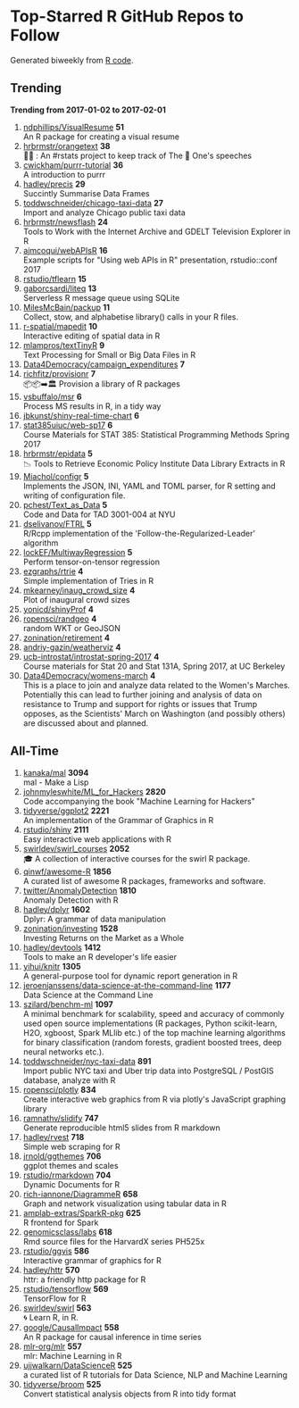# Top-Starred R GitHub Repos to Follow

Generated biweekly from [R code](https://github.com/qinwf/awesome-R/blob/master/trending_repo.R).

## Trending

**Trending from 2017-01-02 to 2017-02-01**

1. [ndphillips/VisualResume](https://github.com/ndphillips/VisualResume) **51**<br/>An R package for creating a visual resume
1. [hrbrmstr/orangetext](https://github.com/hrbrmstr/orangetext) **38**<br/>🍊📄 : An #rstats project to keep track of The 🍊 One's speeches 
1. [cwickham/purrr-tutorial](https://github.com/cwickham/purrr-tutorial) **36**<br/>A introduction to purrr
1. [hadley/precis](https://github.com/hadley/precis) **29**<br/>Succintly Summarise Data Frames
1. [toddwschneider/chicago-taxi-data](https://github.com/toddwschneider/chicago-taxi-data) **27**<br/>Import and analyze Chicago public taxi data
1. [hrbrmstr/newsflash](https://github.com/hrbrmstr/newsflash) **24**<br/>Tools to Work with the Internet Archive and GDELT Television Explorer in R
1. [ajmcoqui/webAPIsR](https://github.com/ajmcoqui/webAPIsR) **16**<br/>Example scripts for "Using web APIs in R" presentation, rstudio::conf 2017
1. [rstudio/tflearn](https://github.com/rstudio/tflearn) **15**<br/>
1. [gaborcsardi/liteq](https://github.com/gaborcsardi/liteq) **13**<br/>Serverless R message queue using SQLite
1. [MilesMcBain/packup](https://github.com/MilesMcBain/packup) **11**<br/>Collect, stow, and alphabetise library() calls in your R files.
1. [r-spatial/mapedit](https://github.com/r-spatial/mapedit) **10**<br/>Interactive editing of spatial data in R
1. [mlampros/textTinyR](https://github.com/mlampros/textTinyR) **9**<br/>Text Processing for Small or Big Data Files in R
1. [Data4Democracy/campaign_expenditures](https://github.com/Data4Democracy/campaign_expenditures) **7**<br/>
1. [richfitz/provisionr](https://github.com/richfitz/provisionr) **7**<br/>:package::package::arrow_right::classical_building: Provision a library of R packages
1. [vsbuffalo/msr](https://github.com/vsbuffalo/msr) **6**<br/>Process MS results in R, in a tidy way
1. [jbkunst/shiny-real-time-chart](https://github.com/jbkunst/shiny-real-time-chart) **6**<br/>
1. [stat385uiuc/web-sp17](https://github.com/stat385uiuc/web-sp17) **6**<br/>Course Materials for STAT 385: Statistical Programming Methods Spring 2017
1. [hrbrmstr/epidata](https://github.com/hrbrmstr/epidata) **5**<br/>:chart_with_downwards_trend: Tools to Retrieve Economic Policy Institute Data Library Extracts in R
1. [Miachol/configr](https://github.com/Miachol/configr) **5**<br/>Implements the JSON, INI, YAML and TOML parser,  for R setting and writing of configuration file.
1. [pchest/Text_as_Data](https://github.com/pchest/Text_as_Data) **5**<br/>Code and Data for TAD 3001-004 at NYU
1. [dselivanov/FTRL](https://github.com/dselivanov/FTRL) **5**<br/>R/Rcpp implementation of the 'Follow-the-Regularized-Leader' algorithm
1. [lockEF/MultiwayRegression](https://github.com/lockEF/MultiwayRegression) **5**<br/>Perform tensor-on-tensor regression
1. [ezgraphs/rtrie](https://github.com/ezgraphs/rtrie) **4**<br/>Simple implementation of Tries in R
1. [mkearney/inaug_crowd_size](https://github.com/mkearney/inaug_crowd_size) **4**<br/>Plot of inaugural crowd sizes
1. [yonicd/shinyProf](https://github.com/yonicd/shinyProf) **4**<br/>
1. [ropensci/randgeo](https://github.com/ropensci/randgeo) **4**<br/>random WKT or GeoJSON
1. [zonination/retirement](https://github.com/zonination/retirement) **4**<br/>
1. [andriy-gazin/weatherviz](https://github.com/andriy-gazin/weatherviz) **4**<br/>
1. [ucb-introstat/introstat-spring-2017](https://github.com/ucb-introstat/introstat-spring-2017) **4**<br/>Course materials for Stat 20 and Stat 131A, Spring 2017, at UC Berkeley
1. [Data4Democracy/womens-march](https://github.com/Data4Democracy/womens-march) **4**<br/>This is a place to join and analyze data related to the Women's Marches. Potentially this can lead to further joining and analysis of data on resistance to Trump and support for rights or issues that Trump opposes, as the Scientists' March on Washington (and possibly others) are discussed about and planned.


## All-Time

1. [kanaka/mal](https://github.com/kanaka/mal) **3094**<br/>mal - Make a Lisp
1. [johnmyleswhite/ML_for_Hackers](https://github.com/johnmyleswhite/ML_for_Hackers) **2820**<br/>Code accompanying the book "Machine Learning for Hackers"
1. [tidyverse/ggplot2](https://github.com/tidyverse/ggplot2) **2221**<br/>An implementation of the Grammar of Graphics in R
1. [rstudio/shiny](https://github.com/rstudio/shiny) **2111**<br/>Easy interactive web applications with R
1. [swirldev/swirl_courses](https://github.com/swirldev/swirl_courses) **2052**<br/>:mortar_board: A collection of interactive courses for the swirl R package.
1. [qinwf/awesome-R](https://github.com/qinwf/awesome-R) **1856**<br/>A curated list of awesome R packages, frameworks and software.
1. [twitter/AnomalyDetection](https://github.com/twitter/AnomalyDetection) **1810**<br/>Anomaly Detection with R
1. [hadley/dplyr](https://github.com/hadley/dplyr) **1602**<br/>Dplyr: A grammar of data manipulation
1. [zonination/investing](https://github.com/zonination/investing) **1528**<br/>Investing Returns on the Market as a Whole
1. [hadley/devtools](https://github.com/hadley/devtools) **1412**<br/>Tools to make an R developer's life easier
1. [yihui/knitr](https://github.com/yihui/knitr) **1305**<br/>A general-purpose tool for dynamic report generation in R
1. [jeroenjanssens/data-science-at-the-command-line](https://github.com/jeroenjanssens/data-science-at-the-command-line) **1177**<br/>Data Science at the Command Line
1. [szilard/benchm-ml](https://github.com/szilard/benchm-ml) **1097**<br/>A minimal benchmark for scalability, speed and accuracy of commonly used open source implementations (R packages, Python scikit-learn, H2O, xgboost, Spark MLlib etc.) of the top machine learning algorithms for binary classification (random forests, gradient boosted trees, deep neural networks etc.).
1. [toddwschneider/nyc-taxi-data](https://github.com/toddwschneider/nyc-taxi-data) **891**<br/>Import public NYC taxi and Uber trip data into PostgreSQL / PostGIS database, analyze with R
1. [ropensci/plotly](https://github.com/ropensci/plotly) **834**<br/>Create interactive web graphics from R via plotly's JavaScript graphing library
1. [ramnathv/slidify](https://github.com/ramnathv/slidify) **747**<br/>Generate reproducible html5 slides from R markdown
1. [hadley/rvest](https://github.com/hadley/rvest) **718**<br/>Simple web scraping for R
1. [jrnold/ggthemes](https://github.com/jrnold/ggthemes) **706**<br/>ggplot themes and scales
1. [rstudio/rmarkdown](https://github.com/rstudio/rmarkdown) **704**<br/>Dynamic Documents for R
1. [rich-iannone/DiagrammeR](https://github.com/rich-iannone/DiagrammeR) **658**<br/>Graph and network visualization using tabular data in R
1. [amplab-extras/SparkR-pkg](https://github.com/amplab-extras/SparkR-pkg) **625**<br/>R frontend for Spark
1. [genomicsclass/labs](https://github.com/genomicsclass/labs) **618**<br/>Rmd source files for the HarvardX series PH525x
1. [rstudio/ggvis](https://github.com/rstudio/ggvis) **586**<br/>Interactive grammar of graphics for R
1. [hadley/httr](https://github.com/hadley/httr) **570**<br/>httr: a friendly http package for R
1. [rstudio/tensorflow](https://github.com/rstudio/tensorflow) **569**<br/>TensorFlow for R
1. [swirldev/swirl](https://github.com/swirldev/swirl) **563**<br/>:cyclone: Learn R, in R.
1. [google/CausalImpact](https://github.com/google/CausalImpact) **558**<br/>An R package for causal inference in time series
1. [mlr-org/mlr](https://github.com/mlr-org/mlr) **557**<br/>mlr: Machine Learning in R 
1. [ujjwalkarn/DataScienceR](https://github.com/ujjwalkarn/DataScienceR) **525**<br/>a curated list of R tutorials for Data Science, NLP and Machine Learning 
1. [tidyverse/broom](https://github.com/tidyverse/broom) **525**<br/>Convert statistical analysis objects from R into tidy format


